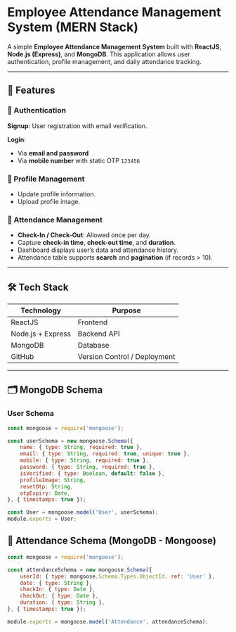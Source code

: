 # Employee Attendance Management System (MERN Stack)

A simple **Employee Attendance Management System** built with **ReactJS**, **Node.js (Express)**, and **MongoDB**. This application allows user authentication, profile management, and daily attendance tracking.

---

## 🚀 Features

### 🔐 Authentication
**Signup**: User registration with email verification.

**Login**:  
- Via **email and password**  
- Via **mobile number** with static OTP `123456`

### 👤 Profile Management
- Update profile information.
- Upload profile image.

### 📅 Attendance Management
- **Check-In / Check-Out**: Allowed once per day.
- Capture **check-in time**, **check-out time**, and **duration**.
- Dashboard displays user’s data and attendance history.
- Attendance table supports **search** and **pagination** (if records > 10).

---

## 🛠 Tech Stack

| Technology        | Purpose               |
|-------------------|-----------------------|
| ReactJS           | Frontend               |
| Node.js + Express | Backend API            |
| MongoDB           | Database               |
| GitHub            | Version Control / Deployment |

---

## 🗂️ MongoDB Schema


### **User Schema**
```javascript
const mongoose = require('mongoose');

const userSchema = new mongoose.Schema({
    name: { type: String, required: true },
    email: { type: String, required: true, unique: true },
    mobile: { type: String, required: true },
    password: { type: String, required: true },
    isVerified: { type: Boolean, default: false },
    profileImage: String,
    resetOtp: String,
    otpExpiry: Date,
}, { timestamps: true });

const User = mongoose.model('User', userSchema);
module.exports = User;
```
## 📅 Attendance Schema (MongoDB - Mongoose)

```javascript
const mongoose = require('mongoose');

const attendanceSchema = new mongoose.Schema({
    userId: { type: mongoose.Schema.Types.ObjectId, ref: 'User' },
    date: { type: String },
    checkIn: { type: Date },
    checkOut: { type: Date },
    duration: { type: String },  
}, { timestamps: true });

module.exports = mongoose.model('Attendance', attendanceSchema);

